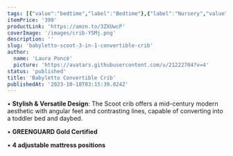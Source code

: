 ```yaml
---
tags: [{"value":"bedtime","label":"Bedtime"},{"label":"Nursery","value":"nursery"},{"value":"amazon","label":"Amazon"}]
itemPrice: '399'
productLink: 'https://amzn.to/3ZXUwcP'
coverImage: '/images/crib-Y5Mj.png'
description: ''
slug: 'babyletto-scoot-3-in-1-convertible-crib'
author:
  name: 'Laura Poncé'
  picture: 'https://avatars.githubusercontent.com/u/21222704?v=4'
status: 'published'
title: 'Babyletto Convertible Crib'
publishedAt: '2023-10-18T03:15:39.024Z'
---
```


• **Stylish & Versatile Design**: The Scoot crib offers a mid-century modern aesthetic with angular feet and contrasting lines, capable of converting into a toddler bed and daybed.

• **GREENGUARD Gold Certified**

• **4 adjustable mattress positions**

